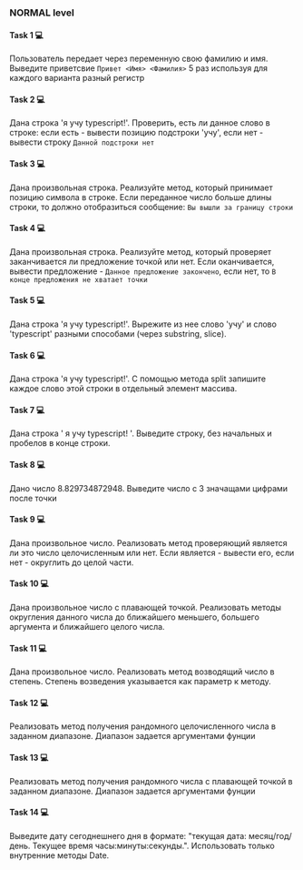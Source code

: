 ### NORMAL level

#### Task 1 💻

Пользователь передает через переменную свою фамилию и имя. Выведите приветсвие `Привет <Имя> <Фамилия>` 5 раз используя для каждого варианта разный регистр

#### Task 2 💻

Дана строка 'я учу typescript!'. Проверить, есть ли данное слово в строке: если есть - вывести позицию подстроки 'учу', если нет - вывести строку `Данной подстроки нет`

#### Task 3 💻

Дана произвольная строка. Реализуйте метод, который принимает позицию символа в строке. Если переданное число больше длины строки, то должно отобразиться сообщение: `Вы вышли за границу строки`

#### Task 4 💻

Дана произвольная строка. Реализуйте метод, который проверяет заканчивается ли предложение точкой или нет. Если оканчивается, вывести предложение - `Данное предложение закончено`, если нет, то `В конце предложения не хватает точки`

#### Task 5 💻

Дана строка 'я учу typescript!'. Вырежите из нее слово 'учу' и слово 'typescript' разными способами (через substring, slice).

#### Task 6 💻

Дана строка 'я учу typescript!'. С помощью метода split запишите каждое слово этой строки в отдельный элемент массива.

#### Task 7 💻

Дана строка ' я учу typescript! '. Выведите строку, без начальных и пробелов в конце строки.

#### Task 8 💻

Дано число 8.829734872948. Выведите число с 3 значащами цифрами после точки

#### Task 9 💻

Дана произвольное число. Реализовать метод проверяющий является ли это число целочисленным или нет. Если является - вывести его, если нет - округлить до целой части.

#### Task 10 💻

Дана произвольное число с плавающей точкой. Реализовать методы округления данного числа до ближайшего меньшего, большего аргумента и ближайшего целого числа.

#### Task 11 💻

Дана произвольное число. Реализовать метод возводящий число в степень. Степень возведения указывается как параметр к методу.

#### Task 12 💻

Реализовать метод получения рандомного целочисленного числа в заданном диапазоне. Диапазон задается аргументами фунции

#### Task 13 💻

Реализовать метод получения рандомного числа с плавающей точкой в заданном диапазоне. Диапазон задается аргументами фунции

#### Task 14 💻

Выведите дату сегоднешнего дня в формате: "текущая дата: месяц/год/день. Текущее время часы:минуты:секунды.". Использовать только внутренние методы Date.